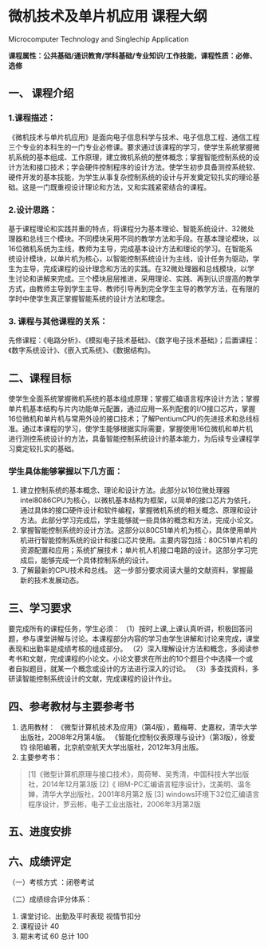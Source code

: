 # 微机技术及单片机应用 课程大纲
Microcomputer Technology and Singlechip Application  

**课程属性：公共基础/通识教育/学科基础/专业知识/工作技能，课程性质：必修、选修**

## 一、 课程介绍
### 1.课程描述： 
《微机技术与单片机应用》是面向电子信息科学与技术、电子信息工程、通信工程三个专业的本科生的一门专业必修课。要求通过该课程的学习，使学生系统掌握微机系统的基本组成、工作原理，建立微机系统的整体概念；掌握智能控制系统的设计方法和接口技术；学会硬件控制程序的设计方法。使学生初步具备测控系统软、硬件开发的基本技能，为学生从事复杂控制系统的设计与开发奠定较扎实的理论基础。这是一门既重视设计理论和方法，又和实践紧密结合的课程。
### 2.设计思路： 
  基于课程理论和实践并重的特点，将课程分为基本理论、智能系统设计、32微处理器和总线三个模块。不同模块采用不同的教学方法和手段。在基本理论模块，以16位微机系统为主线，教师为主导，完成基本设计方法和理论的学习。在智能系统设计模块，以单片机为核心，以智能控制系统设计为主线，设计任务为驱动，学生为主导，完成课程的设计理念和方法的实践。在32微处理器和总线模块，以学生讨论和讲解来完成。三个模块层层推进，采用理论、实践、再到认识提高的教学方式，由教师主导到学生主导、教师引导再到完全学生主导的教学方法，在有限的学时中使学生真正掌握智能系统的设计方法和理念。
### 3. 课程与其他课程的关系：
先修课程：《电路分析》、《模拟电子技术基础》、《数字电子技术基础》；后置课程：《数字系统设计》、《嵌入式系统》、《数据结构》。
## 二、课程目标
使学生全面系统掌握微机系统的基本组成原理；掌握汇编语言程序设计方法；掌握单片机基本结构与片内功能单元配置，通过应用一系列配套的I/O接口芯片，掌握16位微机和单片机与常用外设的接口技术；了解PentiumCPU的先进技术和总线标准。通过本课程的学习，使学生能够根据实际需要，掌握使用16位微机和单片机进行测控系统设计的方法，具备智能控制系统设计的基本能力，为后续专业课程学习奠定较扎实的基础。
### 学生具体能够掌握以下几方面：
1. 建立控制系统的基本概念、理论和设计方法。此部分以16位微处理器intel8086CPU为核心，以微机基本结构为框架，以简单的接口芯片为依托，通过具体的接口硬件设计和软件编程，掌握微机系统的相关概念、原理和设计方法。此部分学习完成后，学生能够就一些具体的概念和方法，完成小论文。
2. 掌握智能控制系统的设计方法。这部分以80C51单片机为核心，具体使用单片机进行智能控制系统的设计和接口芯片使用。主要内容包括：80C51单片机的资源配置和应用；系统扩展技术；单片机人机接口电路的设计。这部分学习完成后，能够完成一个具体控制系统的设计。
3. 了解最新的CPU技术和总线。 这一步部分要求阅读大量的文献资料，掌握最新的技术发展动态。   
## 三、学习要求
   要完成所有的课程任务，学生必须：
  （1）按时上课,上课认真听讲，积极回答问题，参与课堂讲解与讨论。本课程部分内容的学习由学生讲解和讨论来完成，课堂表现和出勤率是成绩考核的组成部分。
  （2）深入理解设计方法和概念，多阅读参考书和文献，完成课程的小论文。小论文要求在所出的10个题目个中选择一个或者自拟题目，就某一个概念或设计的方法进行深入的讨论。
  （3）多查找资料，多研读智能控制系统设计的文献，完成课程的设计作业。
## 四、参考教材与主要参考书
1. 选用教材：
《微型计算机技术及应用》（第4版），戴梅萼、史嘉权，清华大学出版社，2008年2月第4版。
《智能化控制仪表原理与设计》（第3版），徐爱钧 徐阳编著，北京航空航天大学出版社，2012年3月出版。
1. 主要参考书：
> [1]《微型计算机原理与接口技术》，周荷琴、吴秀清，中国科技大学出版社，2014年12月第3版
[2]《 IBM-PC汇编语言程序设计》，沈美明、温冬婵，清华大学出版社，2001年8月第2 版
 [3] windows环境下32位汇编语言程序设计，罗云彬，电子工业出版社，2006年3月第2版


## 五、进度安排
	

## 六、成绩评定
（一）考核方式 ：闭卷考试

（二）成绩综合评分体系： 

1. 课堂讨论、出勤及平时表现	视情节扣分
1. 课程设计	40
1. 期末考试	60
总计	100



